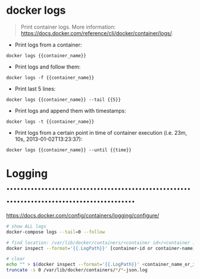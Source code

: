 # docker logs

> Print container logs.
> More information: <https://docs.docker.com/reference/cli/docker/container/logs/>.

- Print logs from a container:

`docker logs {{container_name}}`

- Print logs and follow them:

`docker logs -f {{container_name}}`

- Print last 5 lines:

`docker logs {{container_name}} --tail {{5}}`

- Print logs and append them with timestamps:

`docker logs -t {{container_name}}`

- Print logs from a certain point in time of container execution (i.e. 23m, 10s, 2013-01-02T13:23:37):

`docker logs {{container_name}} --until {{time}}`



# Logging ..........................................................................................
https://docs.docker.com/config/containers/logging/configure/
```bash
# show ALL logs
docker-compose logs --tail=0 --follow

# find location: /var/lib/docker/containers/<container id>/<container id>-json.log
docker inspect --format='{{.LogPath}}' [container-id or container-name]

# clear
echo "" > $(docker inspect --format='{{.LogPath}}' <container_name_or_id>)
truncate -s 0 /var/lib/docker/containers/*/*-json.log
```
